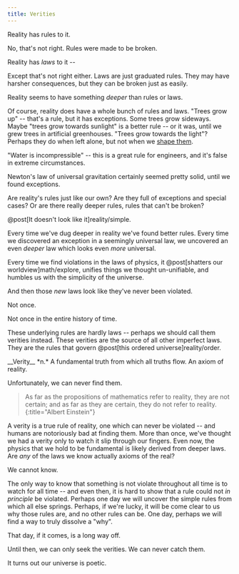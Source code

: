 ```yaml
---
title: Verities
---
```

Reality has rules to it.

No, that's not right. Rules were made to be broken.

Reality has *laws* to it --

Except that's not right either. Laws are just graduated rules. They may have harsher consequences, but they can be broken just as easily.

Reality seems to have something *deeper* than rules or laws.

Of course, reality does have a whole bunch of rules and laws. "Trees grow up" -- that's a rule, but it has exceptions. Some trees grow sideways. Maybe "trees grow towards sunlight" is a better rule -- or it was, until we grew trees in artificial greenhouses. "Trees grow towards the light"? Perhaps they do when left alone, but not when we [shape them](http://en.wikipedia.org/wiki/Tree_shaping).

"Water is incompressible" -- this is a great rule for engineers, and it's false in extreme circumstances.

Newton's law of universal gravitation certainly seemed pretty solid, until we found exceptions.

Are reality's rules just like our own? Are they full of exceptions and special cases? Or are there really deeper rules, rules that can't be broken?

@post[It doesn't look like it]reality/simple.

Every time we've dug deeper in reality we've found better rules. Every time we discovered an exception in a seemingly universal law, we uncovered an even *deeper* law which looks even *more* universal.

Every time we find violations in the laws of physics, it @post[shatters our worldview]math/explore, unifies things we thought un-unifiable, and humbles us with the simplicity of the universe.

And then those *new* laws look like they've never been violated.

Not once.

Not once in the entire history of time.

These underlying rules are hardly laws -- perhaps we should call them <span class="info" markdown="inline">verities</span> instead. These verities are the source of all other imperfect laws. They are the rules that govern @post[this ordered universe]reality/order.

<aside class="define" markdown="block">
__Verity__ *n.* A fundamental truth from which all truths flow. An axiom of reality.
</aside>

Unfortunately, we can never find them.

> As far as the propositions of mathematics refer to reality, they are not certain; and as far as they are certain, they do not refer to reality.
{:title="Albert Einstein"}

A verity is a true rule of reality, one which can never be violated -- and humans are notoriously bad at finding them. More than once, we've thought we had a verity only to watch it slip through our fingers. Even now, the physics that we hold to be fundamental is likely derived from deeper laws. Are *any* of the laws we know actually axioms of the real?

We cannot know.

The only way to know that something is not violate throughout all time is to watch for all time -- and even then, it is hard to show that a rule could not *in principle* be violated. Perhaps one day we will uncover the simple rules from which all else springs. Perhaps, if we're lucky, it will be come clear to us why those rules are, and no other rules can be. One day, perhaps we will find a way to truly dissolve a "why".

That day, if it comes, is a long way off.

Until then, we can only seek the verities. We can never catch them.

It turns out our universe is poetic.

